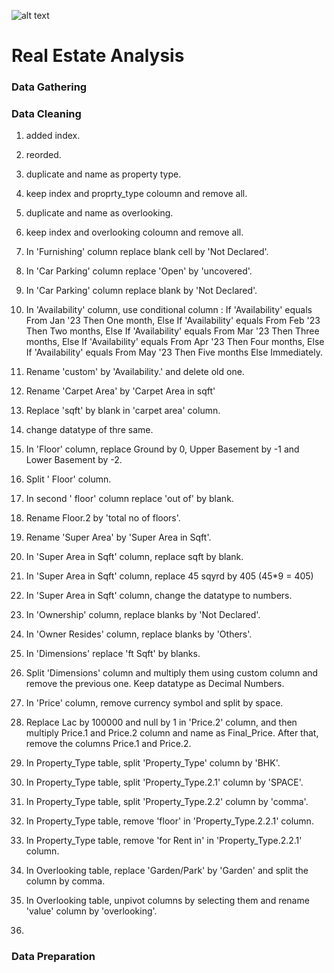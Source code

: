 ![alt text](https://ineuron.ai/images/ineuron-logo.png)

# Real Estate Analysis


### Data Gathering



### Data Cleaning
1. added index.
2. reorded.
3. duplicate and name as property type.
4. keep index and proprty_type coloumn and remove all.
5. duplicate and name as overlooking.
6. keep index and  overlooking coloumn and remove all.
7. In 'Furnishing' column replace blank cell by 'Not Declared'.
8. In 'Car Parking' column replace 'Open' by 'uncovered'.
9. In 'Car Parking' column replace blank by 'Not Declared'.
10. In 'Availability' column, use conditional column :
     If 'Availability' equals From Jan '23 Then One month,
     Else If 'Availability' equals From Feb '23 Then Two months,
     Else If 'Availability' equals From Mar '23 Then Three months,
    Else If 'Availability' equals From Apr '23 Then Four months,
    Else If 'Availability' equals From May '23 Then Five months
    Else Immediately.
11. Rename 'custom' by 'Availability.' and delete old one.
12. Rename 'Carpet Area' by 'Carpet Area in sqft'
13. Replace 'sqft' by blank in 'carpet area' column.
14. change datatype of thre same.
15. In 'Floor' column, replace Ground by 0, Upper Basement by -1 and Lower Basement by -2.
16. Split ' Floor' column.
17. In second ' floor' column replace 'out of' by blank.
18. Rename Floor.2 by 'total no of floors'.
19. Rename 'Super Area' by 'Super Area in Sqft'.
20. In 'Super Area in Sqft' column, replace sqft by blank.
21. In 'Super Area in Sqft' column, replace 45 sqyrd by 405 (45*9 = 405)
22. In 'Super Area in Sqft' column, change the datatype to numbers.
23. In 'Ownership' column, replace blanks by 'Not Declared'.
24. In 'Owner Resides' column, replace blanks by 'Others'.
25. In 'Dimensions' replace 'ft Sqft' by blanks.
26. Split 'Dimensions' column and multiply them using custom column and remove the previous one. Keep datatype as Decimal Numbers.
27. In 'Price' column, remove currency symbol and split by space.
28. Replace Lac by 100000 and null by 1 in 'Price.2' column, and then multiply Price.1 and Price.2 column and name as Final_Price. 
    After that, remove the columns Price.1 and Price.2.

29. In Property_Type table, split 'Property_Type' column by 'BHK'.
30. In Property_Type table, split 'Property_Type.2.1' column by 'SPACE'.
31. In Property_Type table, split 'Property_Type.2.2' column by 'comma'.
32. In Property_Type table, remove 'floor' in 'Property_Type.2.2.1' column.
33. In Property_Type table, remove 'for Rent in' in 'Property_Type.2.2.1' column.

34. In Overlooking table, replace 'Garden/Park' by 'Garden' and split the column by comma.
35. In Overlooking table, unpivot columns by selecting them and rename 'value' column by 'overlooking'.
36. 




































### Data Preparation



